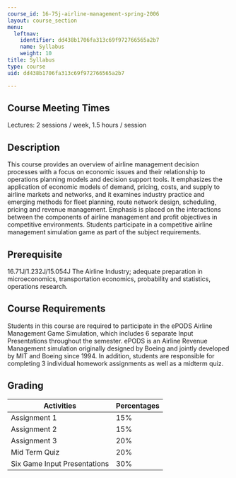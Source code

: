```yaml
---
course_id: 16-75j-airline-management-spring-2006
layout: course_section
menu:
  leftnav:
    identifier: dd438b1706fa313c69f972766565a2b7
    name: Syllabus
    weight: 10
title: Syllabus
type: course
uid: dd438b1706fa313c69f972766565a2b7

---
```


Course Meeting Times
--------------------

Lectures: 2 sessions / week, 1.5 hours / session

Description
-----------

This course provides an overview of airline management decision processes with a focus on economic issues and their relationship to operations planning models and decision support tools. It emphasizes the application of economic models of demand, pricing, costs, and supply to airline markets and networks, and it examines industry practice and emerging methods for fleet planning, route network design, scheduling, pricing and revenue management. Emphasis is placed on the interactions between the components of airline management and profit objectives in competitive environments. Students participate in a competitive airline management simulation game as part of the subject requirements.

Prerequisite
------------

16.71J/1.232J/15.054J The Airline Industry; adequate preparation in microeconomics, transportation economics, probability and statistics, operations research.

Course Requirements
-------------------

Students in this course are required to participate in the ePODS Airline Management Game Simulation, which includes 6 separate Input Presentations throughout the semester. ePODS is an Airline Revenue Management simulation originally designed by Boeing and jointly developed by MIT and Boeing since 1994. In addition, students are responsible for completing 3 individual homework assignments as well as a midterm quiz.

Grading
-------

| Activities | Percentages |
| --- | --- |
| Assignment 1 | 15% |
| Assignment 2 | 15% |
| Assignment 3 | 20% |
| Mid Term Quiz | 20% |
| Six Game Input Presentations | 30%